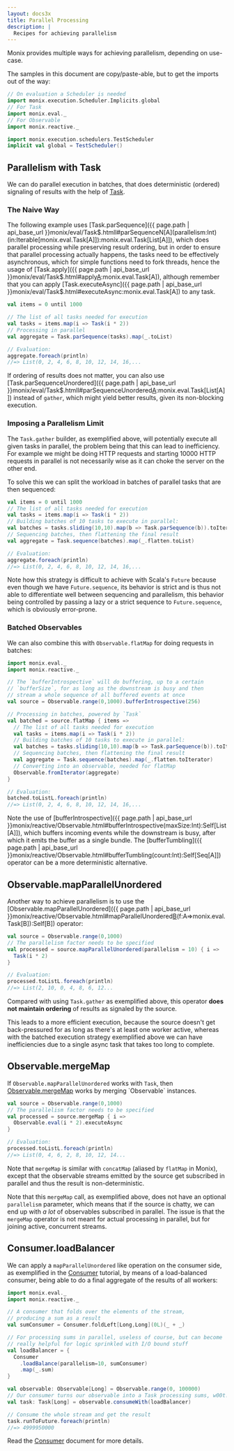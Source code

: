 ```yaml
---
layout: docs3x
title: Parallel Processing
description: |
  Recipes for achieving parallelism
---
```


Monix provides multiple ways for achieving parallelism, depending on use-case.

The samples in this document are copy/paste-able, but to get the imports out of the way:

```scala mdoc:silent:nest
// On evaluation a Scheduler is needed
import monix.execution.Scheduler.Implicits.global
// For Task
import monix.eval._
// For Observable
import monix.reactive._
```

```scala mdoc:invisible:nest
import monix.execution.schedulers.TestScheduler
implicit val global = TestScheduler()
```

## Parallelism with Task

We can do parallel execution in batches, that does deterministic
(ordered) signaling of results with the help of [Task](../eval/task.md).

### The Naive Way

The following example uses
[Task.parSequence]({{ page.path | api_base_url }}monix/eval/Task$.htmll#parSequenceN[A](parallelism:Int)(in:Iterable[monix.eval.Task[A]]):monix.eval.Task[List[A]]),
which does parallel processing while preserving result ordering, 
but in order to ensure that parallel processing actually happens,
the tasks need to be effectively asynchronous, which for simple
functions need to fork threads, hence the usage of 
[Task.apply]({{ page.path | api_base_url }}monix/eval/Task$.html#apply[A](f:=>A):monix.eval.Task[A]),
although remember that you can apply 
[Task.executeAsync]({{ page.path | api_base_url }}monix/eval/Task$.html#executeAsync:monix.eval.Task[A])
to any task.

```scala mdoc:silent:nest
val items = 0 until 1000

// The list of all tasks needed for execution
val tasks = items.map(i => Task(i * 2))
// Processing in parallel
val aggregate = Task.parSequence(tasks).map(_.toList)

// Evaluation:
aggregate.foreach(println)
//=> List(0, 2, 4, 6, 8, 10, 12, 14, 16,...
```

If ordering of results does not matter, you can also use 
[Task.parSequenceUnordered]({{ page.path | api_base_url }}monix/eval/Task$.htmll#parSequenceUnordered[A](in:Iterable[monix.eval.Task[A]]):monix.eval.Task[List[A]])
instead of `gather`, which might yield better results, given its non-blocking execution.

### Imposing a Parallelism Limit

The `Task.gather` builder, as exemplified above, will potentially execute
all given tasks in parallel, the problem being that this can lead to inefficiency.
For example we might be doing HTTP requests and starting 10000 HTTP
requests in parallel is not necessarily wise as it can choke the
server on the other end.

To solve this we can split the workload in batches of parallel tasks that
are then sequenced:

```scala mdoc:silent:nest
val items = 0 until 1000
// The list of all tasks needed for execution
val tasks = items.map(i => Task(i * 2))
// Building batches of 10 tasks to execute in parallel:
val batches = tasks.sliding(10,10).map(b => Task.parSequence(b)).toIterable
// Sequencing batches, then flattening the final result
val aggregate = Task.sequence(batches).map(_.flatten.toList)

// Evaluation:
aggregate.foreach(println)
//=> List(0, 2, 4, 6, 8, 10, 12, 14, 16,...
```

Note how this strategy is difficult to achieve with Scala's `Future`
because even though we have `Future.sequence`, its behavior is strict
and is thus not able to differentiate well between sequencing and
parallelism, this behavior being controlled by passing a lazy or a
strict sequence to `Future.sequence`, which is obviously error-prone.

### Batched Observables

We can also combine this with `Observable.flatMap` for doing requests
in batches:

```scala mdoc:silent:nest
import monix.eval._
import monix.reactive._

// The `bufferIntrospective` will do buffering, up to a certain
// `bufferSize`, for as long as the downstream is busy and then
// stream a whole sequence of all buffered events at once
val source = Observable.range(0,1000).bufferIntrospective(256)

// Processing in batches, powered by `Task`
val batched = source.flatMap { items =>
  // The list of all tasks needed for execution
  val tasks = items.map(i => Task(i * 2))
  // Building batches of 10 tasks to execute in parallel:
  val batches = tasks.sliding(10,10).map(b => Task.parSequence(b)).toIterable
  // Sequencing batches, then flattening the final result
  val aggregate = Task.sequence(batches).map(_.flatten.toIterator)
  // Converting into an observable, needed for flatMap
  Observable.fromIterator(aggregate)
}

// Evaluation:
batched.toListL.foreach(println)
//=> List(0, 2, 4, 6, 8, 10, 12, 14, 16,...
```

Note the use of 
[bufferIntrospective]({{ page.path | api_base_url }}monix/reactive/Observable.html#bufferIntrospective(maxSize:Int):Self[List[A]]),
which buffers incoming events while the downstream is busy, after which
it emits the buffer as a single bundle. The
[bufferTumbling]({{ page.path | api_base_url }}monix/reactive/Observable.html#bufferTumbling(count:Int):Self[Seq[A]])
operator can be a more deterministic alternative.

## Observable.mapParallelUnordered

Another way to achieve parallelism is to use the 
[Observable.mapParallelUnordered]({{ page.path | api_base_url }}monix/reactive/Observable.html#mapParallelUnordered[B](parallelism:Int)(f:A=>monix.eval.Task[B]):Self[B])
operator:

```scala mdoc:silent:nest
val source = Observable.range(0,1000)
// The parallelism factor needs to be specified
val processed = source.mapParallelUnordered(parallelism = 10) { i =>
  Task(i * 2)
}

// Evaluation:
processed.toListL.foreach(println)
//=> List(2, 10, 0, 4, 8, 6, 12...
```

Compared with using `Task.gather` as exemplified above, this operator
**does not maintain ordering** of results as signaled by the source.

This leads to a more efficient execution, because the source doesn't
get back-pressured for as long as there's at least one worker active,
whereas with the batched execution strategy exemplified above we can
have inefficiencies due to a single async task that takes too long to
complete.

## Observable.mergeMap

If `Observable.mapParallelUnordered` works with `Task`, then 
[Observable.mergeMap](https://monix.io/api/2.2/monix/reactive/Observable.html#mergeMap[B](f:A=%3Emonix.reactive.Observable[B])(implicitos:monix.reactive.OverflowStrategy[B]):Self[B])
works by merging `Observable` instances.

```scala mdoc:silent:nest
val source = Observable.range(0,1000)
// The parallelism factor needs to be specified
val processed = source.mergeMap { i =>
  Observable.eval(i * 2).executeAsync
}

// Evaluation:
processed.toListL.foreach(println)
//=> List(0, 4, 6, 2, 8, 10, 12, 14...
```

Note that `mergeMap` is similar with `concatMap` (aliased by `flatMap`
in Monix), except that the observable streams emitted by the source
get subscribed in parallel and thus the result is non-deterministic.

Note that this `mergeMap` call, as exemplified above, does not have an
optional `parallelism` parameter, which means that if the source is
chatty, we can end up with *a lot* of observables subscribed in
parallel. The issue is that the `mergeMap` operator is not meant for
actual processing in parallel, but for joining active, concurrent
streams.

## Consumer.loadBalancer

We can apply a `mapParallelUnordered` like operation on the consumer side, as
exemplified in the [Consumer](../reactive/consumer.md) tutorial, by means of a
load-balanced consumer, being able to do a final aggregate of the
results of all workers:

```scala mdoc:silent:nest
import monix.eval._
import monix.reactive._

// A consumer that folds over the elements of the stream,
// producing a sum as a result
val sumConsumer = Consumer.foldLeft[Long,Long](0L)(_ + _)

// For processing sums in parallel, useless of course, but can become 
// really helpful for logic sprinkled with I/O bound stuff
val loadBalancer = {
  Consumer
    .loadBalance(parallelism=10, sumConsumer)
    .map(_.sum)
}

val observable: Observable[Long] = Observable.range(0, 100000)
// Our consumer turns our observable into a Task processing sums, w00t!
val task: Task[Long] = observable.consumeWith(loadBalancer)

// Consume the whole stream and get the result
task.runToFuture.foreach(println)
//=> 4999950000
```

Read the [Consumer](../reactive/consumer.md) document for more details.
